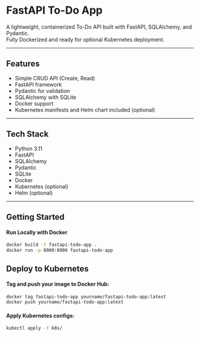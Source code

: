 # FastAPI To-Do App

A lightweight, containerized To-Do API built with FastAPI, SQLAlchemy, and Pydantic.  
Fully Dockerized and ready for optional Kubernetes deployment.

---

## Features

- Simple CRUD API (Create, Read)
- FastAPI framework
- Pydantic for validation
- SQLAlchemy with SQLite
- Docker support
- Kubernetes manifests and Helm chart included (optional)

---

## Tech Stack

- Python 3.11  
- FastAPI  
- SQLAlchemy  
- Pydantic  
- SQLite  
- Docker  
- Kubernetes (optional)  
- Helm (optional)

---

## Getting Started

#### Run Locally with Docker

```bash
docker build -t fastapi-todo-app .
docker run -p 8000:8000 fastapi-todo-app
```

## Deploy to Kubernetes
#### Tag and push your image to Docker Hub:

```bash
docker tag fastapi-todo-app yourname/fastapi-todo-app:latest
docker push yourname/fastapi-todo-app:latest
```
#### Apply Kubernetes configs:
```bash
kubectl apply -f k8s/
```

